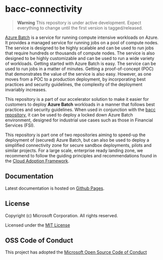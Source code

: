 # bacc-connectivity

> __Warning__
> This repository is under active development. Expect everything to change until the first version is tagged/released.

[Azure Batch](https://learn.microsoft.com/en-us/azure/batch/batch-technical-overview)
is a service for running compute intensive workloads on Azure. It provides a managed service for running
jobs on a pool of compute nodes. The service is designed to be highly scalable and can be used to run jobs that
require hundreds or thousands of compute nodes. The service is also designed to be highly customizable and can be
used to run a wide variety of workloads. Getting started with Azure Batch is easy. The service can be used to run jobs
in a matter of minutes. Getting a proof-of-concept (POC) that demonstrates the value of the service is also easy.
However, as one moves from a POC to a production deployment, by incorporating best practices and security guidelines,
the complexity of the deployment invariably increases.

This repository is a part of our accelerator solution to make it easier for customers to deploy **Azure Batch** workloads
in a manner that follows best practices and security guidelines. When used in conjunction with the [bacc repository](https://github.com/Azure/bacc),
it can be used to deploy a locked down Azure Batch environment, designed for industrial use cases such as those in Financial Services (FSI).

This repository is part one of two repositories aiming to speed-up the deployment of (secured) Azure Batch, but can also be
used to deploy a simplified connectivity zone for secure sandbox deployments, pilots and similar projects. For a large scale,
enterprise ready landing zone, we recommend to follow the guiding principles and recommendations found in the
[Cloud Adoption Framework](https://learn.microsoft.com/en-us/azure/cloud-adoption-framework/ready/landing-zone/#platform-vs-application-landing-zones).

## Documentation

Latest documentation is hosted on [Github Pages](https://azure.github.io/bacc-connectivity/).

## License

Copyright (c) Microsoft Corporation. All rights reserved.

Licensed under the [MIT License](./LICENSE)

## OSS Code of Conduct

This project has adopted the [Microsoft Open Source Code of Conduct](https://opensource.microsoft.com/codeofconduct/)
